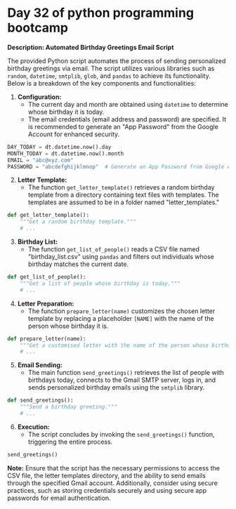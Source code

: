 # Day 32 of python programming bootcamp

**Description: Automated Birthday Greetings Email Script**

The provided Python script automates the process of sending personalized birthday greetings via email. The script utilizes various libraries such as `random`, `datetime`, `smtplib`, `glob`, and `pandas` to achieve its functionality. Below is a breakdown of the key components and functionalities:

1. **Configuration:**
   - The current day and month are obtained using `datetime` to determine whose birthday it is today.
   - The email credentials (email address and password) are specified. It is recommended to generate an "App Password" from the Google Account for enhanced security.

```python
DAY_TODAY = dt.datetime.now().day
MONTH_TODAY = dt.datetime.now().month
EMAIL = "abc@xyz.com"
PASSWORD = "abcdefghijklmnop"  # Generate an App Password from Google Account
```

2. **Letter Template:**
   - The function `get_letter_template()` retrieves a random birthday template from a directory containing text files with templates. The templates are assumed to be in a folder named "letter_templates."

```python
def get_letter_template():
    """Get a random birthday template."""
    # ...
```

3. **Birthday List:**
   - The function `get_list_of_people()` reads a CSV file named "birthday_list.csv" using `pandas` and filters out individuals whose birthday matches the current date.

```python
def get_list_of_people():
    """Get a list of people whose birthday is today."""
    # ...
```

4. **Letter Preparation:**
   - The function `prepare_letter(name)` customizes the chosen letter template by replacing a placeholder `[NAME]` with the name of the person whose birthday it is.

```python
def prepare_letter(name):
    """Get a customised letter with the name of the person whose birthday is today."""
    # ...
```

5. **Email Sending:**
   - The main function `send_greetings()` retrieves the list of people with birthdays today, connects to the Gmail SMTP server, logs in, and sends personalized birthday emails using the `smtplib` library.

```python
def send_greetings():
    """Send a birthday greeting."""
    # ...
```

6. **Execution:**
   - The script concludes by invoking the `send_greetings()` function, triggering the entire process.

```python
send_greetings()
```

**Note:** Ensure that the script has the necessary permissions to access the CSV file, the letter templates directory, and the ability to send emails through the specified Gmail account. Additionally, consider using secure practices, such as storing credentials securely and using secure app passwords for email authentication.
